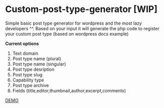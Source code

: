 # Custom-post-type-generator [WIP]
Simple basic post type generator for wordpress and the most lazy developers ^^.
Based on your input it will generate the php code to register your custom post type (based on wordpress docs example)

**Current options**

1. Text domain
2. Post type name (plural)
3. Post type name (singular)
4. Post type desription
5. Post type slug
6. Capability type
7. Post type archive
8. Fields (title,editor,thumbnail,author,excerpt,comments)


[DEMO](https://htmlpreview.github.io/?https://github.com/niniks/Custom-post-type-generator/master/index.html)
